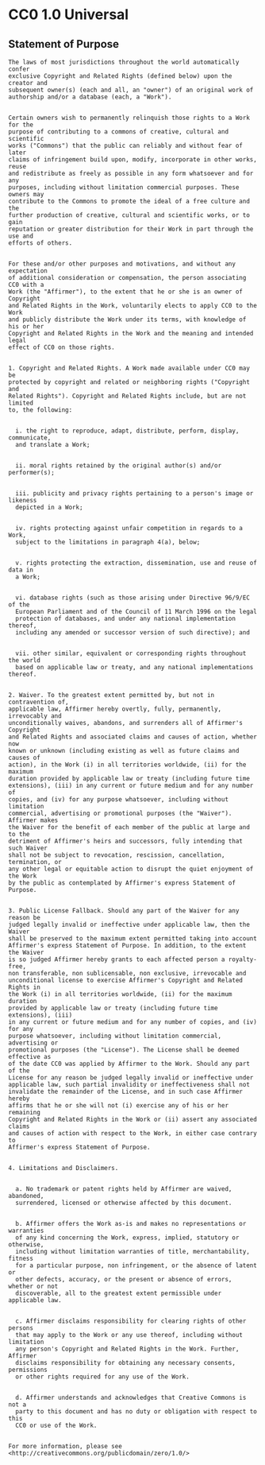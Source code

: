 # CC0 1.0 Universal
	

## Statement of Purpose
	

	The laws of most jurisdictions throughout the world automatically confer
	exclusive Copyright and Related Rights (defined below) upon the creator and
	subsequent owner(s) (each and all, an "owner") of an original work of
	authorship and/or a database (each, a "Work").
	

	Certain owners wish to permanently relinquish those rights to a Work for the
	purpose of contributing to a commons of creative, cultural and scientific
	works ("Commons") that the public can reliably and without fear of later
	claims of infringement build upon, modify, incorporate in other works, reuse
	and redistribute as freely as possible in any form whatsoever and for any
	purposes, including without limitation commercial purposes. These owners may
	contribute to the Commons to promote the ideal of a free culture and the
	further production of creative, cultural and scientific works, or to gain
	reputation or greater distribution for their Work in part through the use and
	efforts of others.
	

	For these and/or other purposes and motivations, and without any expectation
	of additional consideration or compensation, the person associating CC0 with a
	Work (the "Affirmer"), to the extent that he or she is an owner of Copyright
	and Related Rights in the Work, voluntarily elects to apply CC0 to the Work
	and publicly distribute the Work under its terms, with knowledge of his or her
	Copyright and Related Rights in the Work and the meaning and intended legal
	effect of CC0 on those rights.
	

	1. Copyright and Related Rights. A Work made available under CC0 may be
	protected by copyright and related or neighboring rights ("Copyright and
	Related Rights"). Copyright and Related Rights include, but are not limited
	to, the following:
	

	  i. the right to reproduce, adapt, distribute, perform, display, communicate,
	  and translate a Work;
	

	  ii. moral rights retained by the original author(s) and/or performer(s);
	

	  iii. publicity and privacy rights pertaining to a person's image or likeness
	  depicted in a Work;
	

	  iv. rights protecting against unfair competition in regards to a Work,
	  subject to the limitations in paragraph 4(a), below;
	

	  v. rights protecting the extraction, dissemination, use and reuse of data in
	  a Work;
	

	  vi. database rights (such as those arising under Directive 96/9/EC of the
	  European Parliament and of the Council of 11 March 1996 on the legal
	  protection of databases, and under any national implementation thereof,
	  including any amended or successor version of such directive); and
	

	  vii. other similar, equivalent or corresponding rights throughout the world
	  based on applicable law or treaty, and any national implementations thereof.
	

	2. Waiver. To the greatest extent permitted by, but not in contravention of,
	applicable law, Affirmer hereby overtly, fully, permanently, irrevocably and
	unconditionally waives, abandons, and surrenders all of Affirmer's Copyright
	and Related Rights and associated claims and causes of action, whether now
	known or unknown (including existing as well as future claims and causes of
	action), in the Work (i) in all territories worldwide, (ii) for the maximum
	duration provided by applicable law or treaty (including future time
	extensions), (iii) in any current or future medium and for any number of
	copies, and (iv) for any purpose whatsoever, including without limitation
	commercial, advertising or promotional purposes (the "Waiver"). Affirmer makes
	the Waiver for the benefit of each member of the public at large and to the
	detriment of Affirmer's heirs and successors, fully intending that such Waiver
	shall not be subject to revocation, rescission, cancellation, termination, or
	any other legal or equitable action to disrupt the quiet enjoyment of the Work
	by the public as contemplated by Affirmer's express Statement of Purpose.
	

	3. Public License Fallback. Should any part of the Waiver for any reason be
	judged legally invalid or ineffective under applicable law, then the Waiver
	shall be preserved to the maximum extent permitted taking into account
	Affirmer's express Statement of Purpose. In addition, to the extent the Waiver
	is so judged Affirmer hereby grants to each affected person a royalty-free,
	non transferable, non sublicensable, non exclusive, irrevocable and
	unconditional license to exercise Affirmer's Copyright and Related Rights in
	the Work (i) in all territories worldwide, (ii) for the maximum duration
	provided by applicable law or treaty (including future time extensions), (iii)
	in any current or future medium and for any number of copies, and (iv) for any
	purpose whatsoever, including without limitation commercial, advertising or
	promotional purposes (the "License"). The License shall be deemed effective as
	of the date CC0 was applied by Affirmer to the Work. Should any part of the
	License for any reason be judged legally invalid or ineffective under
	applicable law, such partial invalidity or ineffectiveness shall not
	invalidate the remainder of the License, and in such case Affirmer hereby
	affirms that he or she will not (i) exercise any of his or her remaining
	Copyright and Related Rights in the Work or (ii) assert any associated claims
	and causes of action with respect to the Work, in either case contrary to
	Affirmer's express Statement of Purpose.
	

	4. Limitations and Disclaimers.
	

	  a. No trademark or patent rights held by Affirmer are waived, abandoned,
	  surrendered, licensed or otherwise affected by this document.
	

	  b. Affirmer offers the Work as-is and makes no representations or warranties
	  of any kind concerning the Work, express, implied, statutory or otherwise,
	  including without limitation warranties of title, merchantability, fitness
	  for a particular purpose, non infringement, or the absence of latent or
	  other defects, accuracy, or the present or absence of errors, whether or not
	  discoverable, all to the greatest extent permissible under applicable law.
	

	  c. Affirmer disclaims responsibility for clearing rights of other persons
	  that may apply to the Work or any use thereof, including without limitation
	  any person's Copyright and Related Rights in the Work. Further, Affirmer
	  disclaims responsibility for obtaining any necessary consents, permissions
	  or other rights required for any use of the Work.
	

	  d. Affirmer understands and acknowledges that Creative Commons is not a
	  party to this document and has no duty or obligation with respect to this
	  CC0 or use of the Work.
	

	For more information, please see
	<http://creativecommons.org/publicdomain/zero/1.0/>
